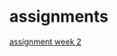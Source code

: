 # assignments
[assignment week 2 ](https://github.com/xnoorrr/assignments/blob/master/Assignment_week_2.ipynb)

